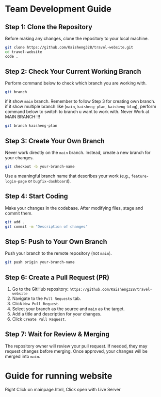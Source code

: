 # Team Development Guide

## Step 1: Clone the Repository
Before making any changes, clone the repository to your local machine.
```bash
git clone https://github.com/Kaisheng328/travel-website.git
cd travel-website
code .
```
## Step 2: Check Your Current Working Branch
Perform command below to check which branch you are working with.
```bash
git branch
```
if it show `main` branch. Remember to follow Step 3 for creating own branch.
if it show multiple branch like  (`main`, `kaisheng-plan`, `kaisheng-blog`), perform command below to switch to branch u want to work with. Never Work at MAIN BRANCH !!!
```bash
git branch kaisheng-plan
```

## Step 3: Create Your Own Branch
Never work directly on the `main` branch. Instead, create a new branch for your changes.
```bash
git checkout -b your-branch-name
```
Use a meaningful branch name that describes your work (e.g., `feature-login-page` or `bugfix-dashboard`).

## Step 4: Start Coding
Make your changes in the codebase. After modifying files, stage and commit them.
```bash
git add .
git commit -m "Description of changes"
```

## Step 5: Push to Your Own Branch
Push your branch to the remote repository (not `main`).
```bash
git push origin your-branch-name
```

## Step 6: Create a Pull Request (PR)
1. Go to the GitHub repository: `https://github.com/Kaisheng328/travel-website`
2. Navigate to the `Pull Requests` tab.
3. Click `New Pull Request`.
4. Select your branch as the source and `main` as the target.
5. Add a title and description for your changes.
6. Click `Create Pull Request`.

## Step 7: Wait for Review & Merging
The repository owner will review your pull request. If needed, they may request changes before merging. Once approved, your changes will be merged into `main`.

# Guide for running website
Right Click on mainpage.html, Click open with Live Server


